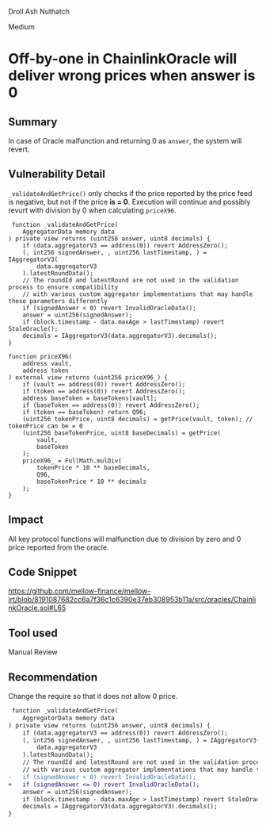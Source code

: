 Droll Ash Nuthatch

Medium

# Off-by-one in ChainlinkOracle will deliver wrong prices when answer is 0

## Summary

In case of Oracle malfunction and returning 0 as `answer`, the system will revert.

## Vulnerability Detail

`_validateAndGetPrice()` only checks if the price reported by the price feed is negative, but not if the price **is = 0**. Execution will continue and possibly revurt with division by 0 when calculating `priceX96`.

```solidity
 function _validateAndGetPrice(
    AggregatorData memory data
) private view returns (uint256 answer, uint8 decimals) {
    if (data.aggregatorV3 == address(0)) revert AddressZero();
    (, int256 signedAnswer, , uint256 lastTimestamp, ) = IAggregatorV3( 
        data.aggregatorV3
    ).latestRoundData();
    // The roundId and latestRound are not used in the validation process to ensure compatibility
    // with various custom aggregator implementations that may handle these parameters differently
    if (signedAnswer < 0) revert InvalidOracleData();
    answer = uint256(signedAnswer);
    if (block.timestamp - data.maxAge > lastTimestamp) revert StaleOracle();
    decimals = IAggregatorV3(data.aggregatorV3).decimals();
}
```

```solidity
function priceX96(
    address vault,
    address token
) external view returns (uint256 priceX96_) {
    if (vault == address(0)) revert AddressZero();
    if (token == address(0)) revert AddressZero();
    address baseToken = baseTokens[vault];
    if (baseToken == address(0)) revert AddressZero();
    if (token == baseToken) return Q96;
    (uint256 tokenPrice, uint8 decimals) = getPrice(vault, token); // tokenPrice can be = 0
    (uint256 baseTokenPrice, uint8 baseDecimals) = getPrice(
        vault,
        baseToken
    );
    priceX96_ = FullMath.mulDiv(
        tokenPrice * 10 ** baseDecimals, 
        Q96,
        baseTokenPrice * 10 ** decimals 
    );
}
```

## Impact

All key protocol functions will malfunction due to division by zero and 0 price reported from the oracle.

## Code Snippet
https://github.com/mellow-finance/mellow-lrt/blob/8191087682cc6a7f36c1c6390e37eb308953b11a/src/oracles/ChainlinkOracle.sol#L65

## Tool used

Manual Review

## Recommendation

Change the require so that it does not allow 0 price.

```diff
 function _validateAndGetPrice(
    AggregatorData memory data
) private view returns (uint256 answer, uint8 decimals) {
    if (data.aggregatorV3 == address(0)) revert AddressZero();
    (, int256 signedAnswer, , uint256 lastTimestamp, ) = IAggregatorV3( 
        data.aggregatorV3
    ).latestRoundData();
    // The roundId and latestRound are not used in the validation process to ensure compatibility
    // with various custom aggregator implementations that may handle these parameters differently
-   if (signedAnswer < 0) revert InvalidOracleData();
+   if (signedAnswer <= 0) revert InvalidOracleData();
    answer = uint256(signedAnswer);
    if (block.timestamp - data.maxAge > lastTimestamp) revert StaleOracle();
    decimals = IAggregatorV3(data.aggregatorV3).decimals();
}
```